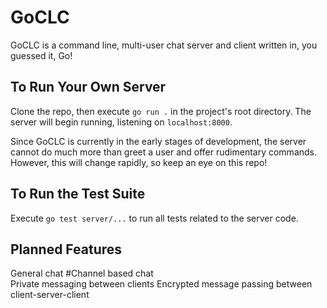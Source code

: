 # GoCLC
GoCLC is a command line, multi-user chat server and client written in, you guessed it, Go!

## To Run Your Own Server
Clone the repo, then execute `go run .` in the project's root directory. The server will begin running, listening on `localhost:8000`.

Since GoCLC is currently in the early stages of development, the server cannot do much more than greet a user and offer rudimentary commands. However, this will change rapidly, so keep an eye on this repo!

## To Run the Test Suite
Execute `go test server/...` to run all tests related to the server code.

## Planned Features
General chat
\#Channel based chat    
Private messaging between clients
Encrypted message passing between client-server-client
